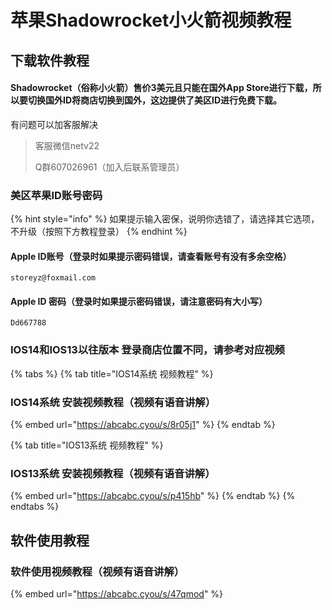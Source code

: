 # 苹果Shadowrocket小火箭视频教程

## 下载软件教程

#### Shadowrocket（俗称小火箭）售价3美元且只能在国外App Store进行下载，所以要切换国外ID将商店切换到国外，这边提供了美区ID进行免费下载。

有问题可以加客服解决

> 客服微信netv22
>
> Q群607026961（加入后联系管理员）

### 美区苹果ID账号密码

{% hint style="info" %}
如果提示输入密保，说明你选错了，请选择其它选项，不升级（按照下方教程登录）
{% endhint %}

#### Apple ID账号（登录时如果提示密码错误，请查看账号有没有多余空格）

```text
storeyz@foxmail.com
```

#### Apple ID 密码（登录时如果提示密码错误，请注意密码有大小写）

```text
Dd667788
```

### IOS14和IOS13以往版本 登录商店位置不同，请参考对应视频

{% tabs %}
{% tab title="IOS14系统 视频教程" %}
### IOS14系统 安装视频教程（视频有语音讲解）

{% embed url="https://abcabc.cyou/s/8r05j1" %}
{% endtab %}

{% tab title="IOS13系统 视频教程" %}
### IOS13系统 安装视频教程（视频有语音讲解）

{% embed url="https://abcabc.cyou/s/p415hb" %}
{% endtab %}
{% endtabs %}

## 软件使用教程

### 软件使用视频教程（视频有语音讲解）

{% embed url="https://abcabc.cyou/s/47qmod" %}

